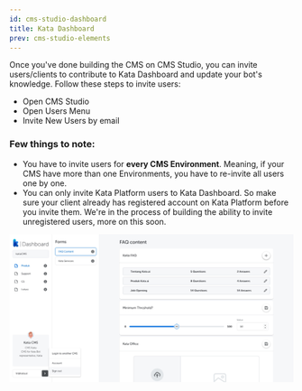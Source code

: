 ```yaml
---
id: cms-studio-dashboard
title: Kata Dashboard
prev: cms-studio-elements
---
```


Once you've done building the CMS on CMS Studio, you can invite users/clients to contribute to Kata Dashboard and update your bot's knowledge. Follow these steps to invite users:

- Open CMS Studio
- Open Users Menu
- Invite New Users by email

### Few things to note:

- You have to invite users for **every CMS Environment**. Meaning, if your CMS have more than one Environments, you have to re-invite all users one by one.
- You can only invite Kata Platform users to Kata Dashboard. So make sure your client already has registered account on Kata Platform before you invite them. We're in the process of building the ability to invite unregistered users, more on this soon.

![cmss-8](./images/cmss-8.jpg)
